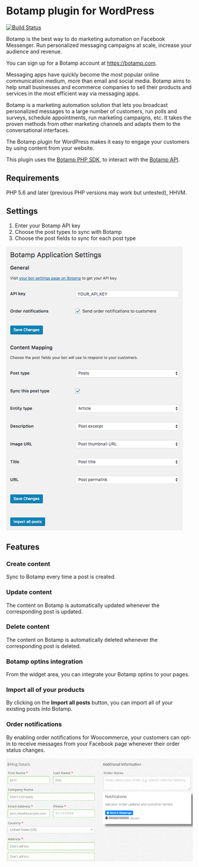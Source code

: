 # Botamp plugin for WordPress

[![Build Status](https://travis-ci.org/botamp/botamp-wordpress.svg?branch=master)](https://travis-ci.org/botamp/botamp-wordpress)

Botamp is the best way to do marketing automation on Facebook Messenger. Run personalized messaging campaigns at scale, increase your audience and revenue.

You can sign up for a Botamp account at https://botamp.com.

Messaging apps have quickly become the most popular online communication medium, more than email and social media.
Botamp aims to help small businesses and ecommerce companies to sell their products and services in the most efficient way
via messaging apps.

Botamp is a marketing automation solution that lets you broadcast personalized messages to a large number of customers,
run polls and surveys, schedule appointments, run marketing campaigns, etc.
It takes the proven methods from other marketing channels and adapts them to the conversational interfaces.

The Botamp plugin for WordPress makes it easy to engage your customers by using content from your website.

This plugin uses the [Botamp PHP SDK](https://github.com/botamp/botamp-php), to interact with the [Botamp API](https://app.botamp.com/docs/api).

## Requirements

PHP 5.6 and later (previous PHP versions may work but untested), HHVM.

## Settings
1. Enter your Botamp API key
2. Choose the post types to sync with Botamp
3. Choose the post fields to sync for each post type

![Scrrenshot](settings.png)

## Features

### Create content
Sync to Botamp every time a post is created.

### Update content
The content on Botamp is automatically updated whenever the corresponding post is updated.

### Delete content
The content on Botamp is automatically deleted whenever the corresponding post is deleted.

### Botamp optins integration
From the widget area, you can integrate your Botamp optins to your pages.

### Import all of your products
By clicking on the **Import all posts** button, you can import all of your existing posts into Botamp.

### Order notifications
By enabling order notifications for Woocommerce, your customers can opt-in to receive messages from your Facebook page whenever their order status changes.

![Scrrenshot](order_notifications.png)
